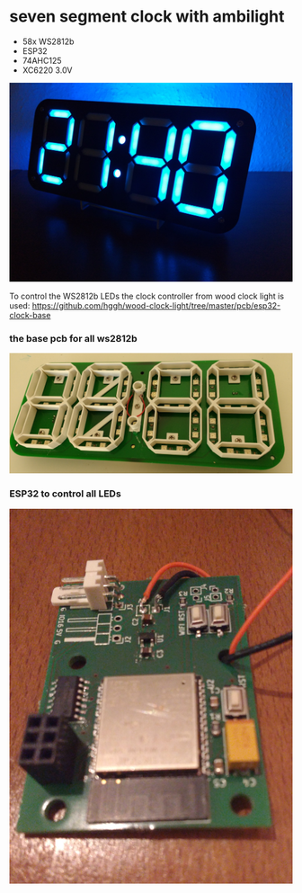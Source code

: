 # seven segment clock with ambilight

 * 58x WS2812b 
 * ESP32
 * 74AHC125
 * XC6220 3.0V

![7 Seg Clock](https://raw.githubusercontent.com/hggh/7seg-clock/main/pics/clock.jpg "7 seg clock")

To control the WS2812b LEDs the clock controller from wood clock light is used: https://github.com/hggh/wood-clock-light/tree/master/pcb/esp32-clock-base

### the base pcb for all ws2812b

![clock pcb](https://raw.githubusercontent.com/hggh/7seg-clock/main/pics/pcb.jpg "clock pcb")

### ESP32 to control all LEDs

![clock pcb](https://raw.githubusercontent.com/hggh/7seg-clock/main/pics/esp32.jpg "clock pcb")
